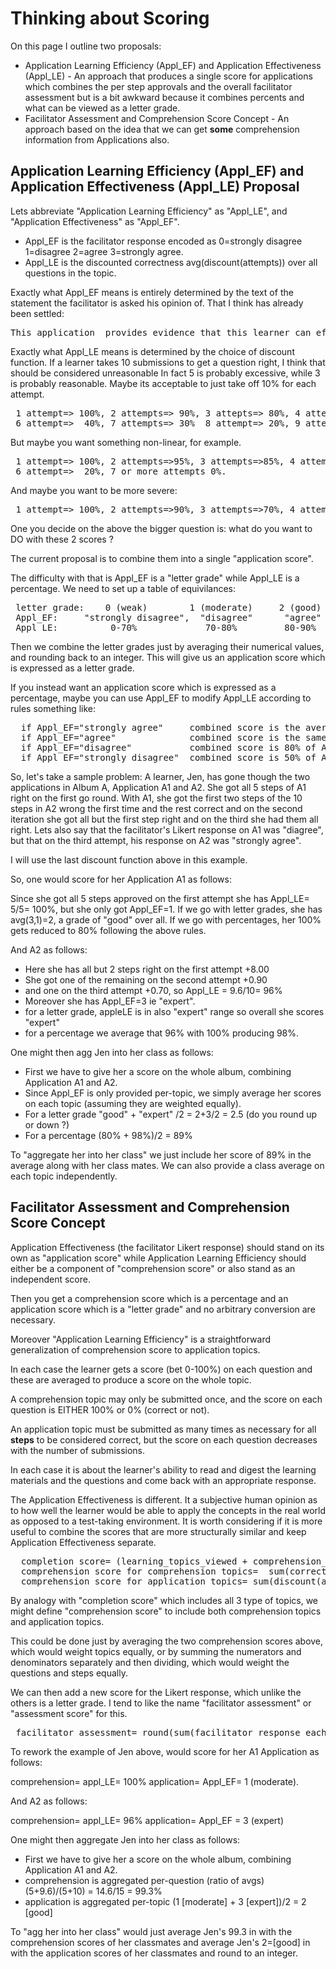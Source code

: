 # Thinking about Scoring

On this page I outline two proposals:

* Application Learning Efficiency (Appl_EF) and Application Effectiveness (Appl_LE) - An approach that produces a single score for applications which combines the per step approvals and the overall facilitator assessment but is a bit awkward because it combines percents and what can be viewed as a letter grade.
* Facilitator Assessment and Comprehension Score Concept - An approach based on the idea that we can get **some** comprehension information from Applications also. 

## Application Learning Efficiency (Appl_EF) and Application Effectiveness (Appl_LE) Proposal 

Lets abbreviate "Application Learning Efficiency" as "Appl_LE", and "Application Effectiveness" as "Appl_EF".

* Appl_EF is the facilitator response encoded as 0=strongly disagree 1=disagree 2=agree 3=strongly agree.
* Appl_LE is the discounted correctness avg(discount(attempts)) over all questions in the topic.

Exactly what Appl_EF means is entirely determined by the text of the statement the facilitator is asked his opinion of.
That I think has already been settled:
<pre>
This application  provides evidence that this learner can effectively apply the concepts in their actual work.
</pre>

Exactly what Appl_LE means is determined by the choice of discount function.
If a learner takes 10 submissions to get a question right, I think that should be considered unreasonable
In fact 5 is probably excessive, while 3 is probably reasonable. Maybe its acceptable to just take off 10%
for each attempt.
<pre>
 1 attempt=> 100%, 2 attempts=> 90%, 3 attepts=> 80%, 4 attempts=> 70%, 5 attempts=>50%
 6 attempt=>  40%, 7 attempts=> 30%  8 attempt=> 20%, 9 attempts=> 10%, 10 or more attempts=>0%
</pre>

But maybe you want something non-linear, for example.
<pre>
 1 attempt=> 100%, 2 attempts=>95%, 3 attempts=>85%, 4 attempts=>70% 5 attempts=>50%
 6 attempt=>  20%, 7 or more attempts 0%.
</pre>

And maybe you want to be more severe:
<pre>
 1 attempt=> 100%, 2 attempts=>90%, 3 attempts=>70%, 4 attempts=>40% 5 or more attempts=>0%
</pre>

One you decide on the above the bigger question is: what do you want to DO with these 2 scores ?

The current proposal is to combine them into a single "application score".

The difficulty with that is Appl_EF is a "letter grade" while Appl_LE is a percentage.
We need to set up a table of equivilances:
<pre>
 letter grade:    0 (weak)        1 (moderate)     2 (good)     3 (expert)
 Appl_EF:     "strongly disagree",  "disagree"      "agree"    "strongly agree"
 Appl_LE:          0-70%             70-80%         80-90%       90-100%
</pre>

Then we combine the letter grades just by averaging their numerical values, and rounding back to an integer.
This will give us an application score which is expressed as a letter grade.

If you instead want an application score which is expressed as a percentage, 
maybe you can use Appl_EF to modify Appl_LE according to rules something like:
<pre>
  if Appl_EF="strongly agree"     combined score is the average of Appl_LE and 100%
  if Appl_EF="agree"              combined score is the same as Appl_LE
  if Appl_EF="disagree"           combined score is 80% of Appl_LE
  if Appl_EF="strongly disagree"  combined score is 50% of Appl_LE
</pre>

So, let's take a sample problem: A learner, Jen, has gone though the two applications in Album A, Application A1 and A2. She got all 5 steps of A1 right on the first go round. With A1, she got the first two steps of the 10 steps in A2 wrong the first time and the rest correct and on the second iteration she got all but the first step right and on the third she had them all right. Lets also say that the facilitator's Likert response on A1 was "diagree", but that on the third attempt, his response on A2 was "strongly agree".

I will use the last discount function above in this example.

So, one would score for her Application A1 as follows:

Since she got all 5 steps approved on the first attempt she has Appl_LE= 5/5= 100%, but she only got Appl_EF=1.
If we go with letter grades, she has avg(3,1)=2, a grade of "good" over all.
If we go with percentages, her 100% gets reduced to 80% following the above rules.

And A2 as follows:

* Here she has all but 2 steps right on the first attempt +8.00
* She got one of the remaining on the second attempt +0.90 
* and one on the third attempt +0.70, so Appl_LE = 9.6/10= 96%
* Moreover she has Appl_EF=3 ie "expert".
* for a letter grade, appleLE is in also "expert" range so overall she scores "expert" 
* for a percentage we average that 96% with 100% producing 98%.

One might then agg Jen into her class as follows:

* First we have to give her a score on the whole album, combining Application A1 and A2.
* Since Appl_EF is only provided per-topic, we simply average her scores on each topic (assuming they are weighted equally). 
* For a letter grade  "good" + "expert" /2 = 2+3/2 = 2.5 (do you round up or down ?)
* For a percentage  (80% + 98%)/2 = 89%

To "aggregate her into her class" we just include her score of 89% in the average along with her class mates.
We can also provide a class average on each topic independently.

## Facilitator Assessment and Comprehension Score Concept

Application Effectiveness (the facilitator Likert response) should stand on its own as "application score"
while Application Learning Efficiency should either be a component of "comprehension score" or also stand as an independent score.

Then you get a comprehension score which is a percentage and an application score which is a "letter grade"
and no arbitrary conversion are necessary.

Moreover "Application Learning Efficiency" is a straightforward generalization of comprehension score to application topics.

In each case the learner gets a score (bet 0-100%) on each question and these are averaged to produce a score on the whole topic.

A comprehension topic may only be submitted once, and the score on each question is EITHER 100% or 0% (correct or not).

An application topic must be submitted as many times as necessary for all **steps** to be considered correct, but the score on each question decreases with the number of submissions.

In each case it is about the learner's ability to read and digest the learning materials and the questions and come back with an appropriate response.

The Application Effectiveness is different. It a subjective human opinion as to how well the learner would be able to apply the concepts in the real world as opposed to a test-taking environment. It is worth considering if it is more useful to combine the scores that are more structurally similar and keep Application Effectiveness separate. 

<pre>
  completion score= (learning_topics_viewed + comprehension_topics_submitted + application_topics_approved)/ all_topics_published
  comprehension score for comprehension topics=  sum(correct_each_question)/questions_published
  comprehension score for application topics= sum(discount(attempts_each_step))/application_steps_published 
</pre>

By analogy with "completion score" which includes all 3 type of topics, we might define "comprehension score"
to include both comprehension topics and application topics. 

This could be done just by averaging the two comprehension scores above, which would weight topics equally,
or by summing the numerators and denominators separately and then dividing, which would weight the questions 
and steps equally. 

We can then add a new score for the Likert response, which unlike the others is a letter grade.
I tend to like the name "facilitator assessment" or "assessment score" for this.

<pre>
 facilitator assessment= round(sum(facilitator_response_each_application)/application_topics_published).
</pre>

To rework the example of Jen above,
would score for her A1 Application as follows:

comprehension= appl_LE= 100%
application=   Appl_EF= 1 (moderate).

And A2 as follows:

comprehension= appl_LE= 96%
application=   Appl_EF = 3 (expert)

One might then aggregate Jen into her class as follows:

* First we have to give her a score on the whole album, combining Application A1 and A2.
* comprehension is aggregated per-question (ratio of avgs) (5+9.6)/(5+10) = 14.6/15 = 99.3%
* application is aggregated per-topic   (1 [moderate] + 3 [expert])/2 = 2 [good]

To "agg her into her class" would just average Jen's 99.3 in with the comprehension scores of her classmates
and average Jen's 2=[good] in with the application scores of her classmates and round to an integer. 